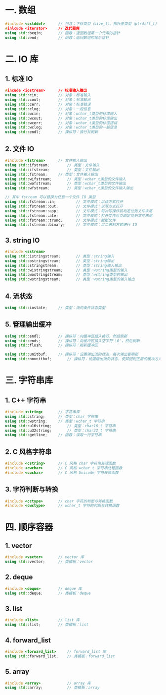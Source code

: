 # 一. 数组

```c++
#include <cstddef>		// 包含：下标类型（size_t）、指针差类型（ptrdiff_t）
#inlcude <iterator>		// 迭代器库
using std::begin;		// 函数：返回数组第一个元素的指针
using std::end;			// 函数：返回数组的尾后指针
```



# 二. IO 库

## 1. 标准 IO

```c++
#incude <iostream>		// 标准输入输出
using std::cin;			// 对象：标准输入
using std::cout;		// 对象：标准输出
using std::cerr;		// 对象：标准错误
using std::clog;		// 对象：一般信息
using std::wcin;		// 对象：wchar_t类型的标准输入
using std::wcout;		// 对象：wchar_t类型的标准输出
using std::wcerr;		// 对象：wchar_t类型的标准错误
using std::wclog;		// 对象：wchar_t类型的一般信息
using std::endl;		// 操纵符：换行并刷新
```



## 2. 文件 IO

```c++
#include <fstream>		// 文件输入输出
using std::ifstream;		// 类型：文件输入
using std::ifstream;		// 类型：文件输出
using std::fstream;		// 类型：文件输入输出
using std::wifstream;		// 类型：wchar_t类型的文件输入
using std::wofstream;		// 类型：wchar_t类型的文件输出
using std::wfstream;		// 类型：wchar_t类型的文件输入输出

// 其中 fstream 可以替换为任意一个文件 IO 类型
using std::fstream::in;			// 文件模式：以读方式打开
using std::fstream::out;		// 文件模式：以写方式打开
using std::fstream::app;		// 文件模式：每次写操作前均定位到文件末尾
using std::fstream::ate;		// 文件模式：打开文件后立即定位到文件末尾
using std::fstream::trunc;		// 文件模式：截断文件
using std::fstream::binary;		// 文件模式：以二进制方式进行 IO
```



## 3. string IO

```c++
#include <sstream>
using std::istringstream;		// 类型：string输入
using std::ostringstream;		// 类型：string输出
using std::stringstream;		// 类型：string输入输出
using std::wistringstream;		// 类型：wstring类型的输入
using std::wostringstream;		// 类型：wstring类型的输出
using std::wstringstream;		// 类型：wstring类型的输入输出
```



## 4. 流状态

```c++
using std::iostate;		// 类型：流的条件状态类型
```



## 5. 管理输出缓冲

```c++
using std::endl;		// 操纵符：向缓冲区插入换行，然后刷新
using std::ends;		// 操纵符：向缓冲区插入空字符'\0'，然后刷新
using std::flush;		// 操纵符：刷新缓冲区

using std::unitbuf;		// 操纵符：设置输出流的状态，每次输出都刷新
using std::nounitbuf;		// 操纵符：设置输出流的状态，使其回到正常的缓冲方式
```



# 三. 字符串库

## 1. C++ 字符串

```c++
#include <string>		// 字符串库
using std::string;		// 类型：char 字符串
using std::wstring;		// 类型：wchar_t 字符串
using std::u16string;		// 类型：char16_t 字符串
using std::u32string;		// 类型：char32_t 字符串
using std::getline;		// 函数：读取一行字符串
```



## 2. C 风格字符串

```c++
#include <cstring>		// C 风格 char 字符串处理函数
#include <cwchar>		// C 风格 wchar_t 字符串处理函数
#include <cuchar>		// C 风格 Unicode 字符转换函数
```



## 3. 字符判断与转换

```c++
#include <cctype>		// char 字符的判断与转换函数
#include <cwctype>		// wchar_t 字符的判断与转换函数
```



# 四. 顺序容器

## 1. vector

```c++
#include <vector>		// vector 库
using std::vector;		// 类模板：vector
```



## 2. deque

```c++
#include <deque>		// deque 库
using std::deque;		// 类模板：deque
```



## 3. list

```c++
#include <list>			// list 库
using std::list;		// 类模板：list
```



## 4. forward_list

```c++
#include <forward_list>		// forward_list 库
using std::forward_list;	// 类模板：forward_list
```



## 5. array

```c++
#include <array>			// array 库
using std::array;			// 类模板：array
```


